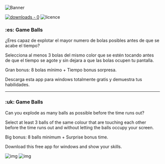 ![Banner](https://cdn.discordapp.com/attachments/834745138424315924/928326479530577960/logo.png)


[![downloads - 0](https://img.shields.io/github/downloads/byronbutlerorg/Game_Balls/total?style=for-the-badge)](https://github.com/byronbutlerorg/Game_Balls/releases/download/v2.5.25/Game.Balls.Setup.2.5.20.exe)
![licence](https://img.shields.io/github/license/byronbutlerorg/Game_Balls?style=for-the-badge)

<h3>:es: <strong>Game Balls</strong></h3>
<p>¿Eres capaz de explotar el mayor numero de bolas posibles antes de que se acabe el tiempo?

Selecciona al menos 3 bolas del mismo color que se estén tocando antes de que el tiempo se agote y sin dejara a que las bolas ocupen tu pantalla.

Gran bonus: 8 bolas mínimo + Tiempo bonus sorpresa.

Descarga esta app para windows totalmente gratis y demuestra tus habilidades.</p>

----------------------------------------------------------------------------------------------------

<h3>:uk: <strong>Game Balls</strong></h3>
<p>Can you explode as many balls as possible before the time runs out?

Select at least 3 balls of the same colour that are touching each other before the time runs out and without letting the balls occupy your screen.

Big bonus: 8 balls minimum + Surprise bonus time.

Download this free app for windows and show your skills.</p>

![img](https://cdn.discordapp.com/attachments/834745138424315924/928348508753391686/Screenshot_1.png)
![img](https://cdn.discordapp.com/attachments/834745138424315924/928348509000847404/Screenshot_2.png)
